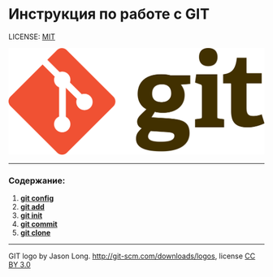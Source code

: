 # Инструкция по работе с GIT



LICENSE: [MIT](./license.md)

![git-logo](./assets/git-logo.png)

---

### Содержание:
1. **[git config](./config.md)**
2. **[git add](./add.md)**
3. **[git init](./init.md)**
4. **[git commit](./commit.md)**
5. **[git clone](./clone.md)**

---

GIT logo by Jason Long. http://git-scm.com/downloads/logos, license [CC BY 3.0](creativecommons.org/license/by/3.0/)